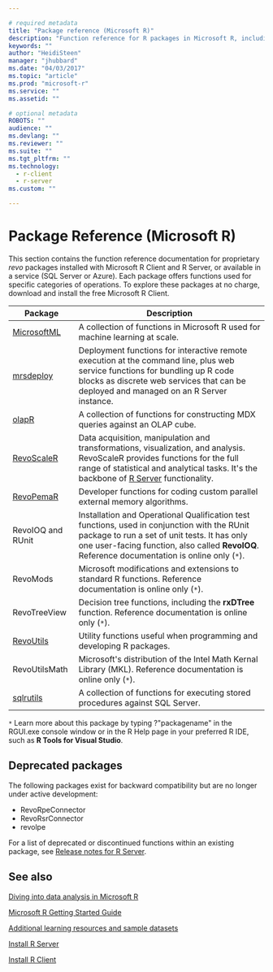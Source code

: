 ```yaml
---

# required metadata
title: "Package reference (Microsoft R)"
description: "Function reference for R packages in Microsoft R, including MicrosoftML, mrsdeploy, RevoScaleR, RevoPemaR, and others."
keywords: ""
author: "HeidiSteen"
manager: "jhubbard"
ms.date: "04/03/2017"
ms.topic: "article"
ms.prod: "microsoft-r"
ms.service: ""
ms.assetid: ""

# optional metadata
ROBOTS: ""
audience: ""
ms.devlang: ""
ms.reviewer: ""
ms.suite: ""
ms.tgt_pltfrm: ""
ms.technology:
  - r-client
  - r-server
ms.custom: ""

---
```


# Package Reference (Microsoft R)

This section contains the function reference documentation for proprietary *revo* packages installed with Microsoft R Client and R Server, or available in a service (SQL Server or Azure). Each package offers functions used for specific categories of operations. To explore these packages at no charge, download and install the free Microsoft R Client.

|Package | Description |
|----|----|
|[MicrosoftML](r-reference/microsoftml/microsoftml-package.md)|A collection of functions in Microsoft R used for machine learning at scale.|
|[mrsdeploy](r-reference/mrsdeploy/mrsdeploy-package.md)|Deployment functions for interactive remote execution at the command line, plus web service functions for bundling up R code blocks as discrete web services that can be deployed and managed on an R Server instance.|
|[olapR](olapR/OlapR.md)|A collection of functions for constructing MDX queries against an OLAP cube.|
|[RevoScaleR](scaler/scaler.md) | Data acquisition, manipulation and transformations, visualization, and analysis. RevoScaleR provides functions for the full range of statistical and analytical tasks. It's the backbone of [R Server](rserver.md) functionality. |
|[RevoPemaR](r-reference/revopemar/pemar.md) | Developer functions for coding custom parallel external memory algorithms. |
|RevoIOQ and RUnit|Installation and Operational Qualification test functions, used in conjunction with the RUnit package to run a set of unit tests. It has only one user-facing function, also called **RevoIOQ**. Reference documentation is online only (`*`). |
|RevoMods|Microsoft modifications and extensions to standard R functions. Reference documentation is online only (`*`).  |
|RevoTreeView|Decision tree functions, including the **rxDTree** function. Reference documentation is online only (`*`). |
|[RevoUtils](revoutils/revoutils.md)|Utility functions useful when programming and developing R packages.|
|RevoUtilsMath|Microsoft's distribution of the Intel Math Kernal Library (MKL). Reference documentation is online only (`*`). |
|[sqlrutils](sqlrutils/sqlrutils.md)|A collection of functions for executing stored procedures against SQL Server.|

`*` Learn more about this package by typing ?"packagename" in the RGUI.exe console window or in the R Help page in your preferred R IDE, such as **R Tools for Visual Studio**.

## Deprecated packages

The following packages exist for backward compatibility but are no longer under active development:

* RevoRpeConnector
* RevoRsrConnector
* revolpe

For a list of deprecated or discontinued functions within an existing package, see [Release notes for R Server](notes/r-server-notes.md).

## See also

[Diving into data analysis in Microsoft R](data-analysis-in-microsoft-r.md)

[Microsoft R Getting Started Guide](microsoft-r-getting-started.md)

[Additional learning resources and sample datasets](microsoft-r-more-resources.md)

[Install R Server](rserver.md)

[Install R Client](r-client.md)
